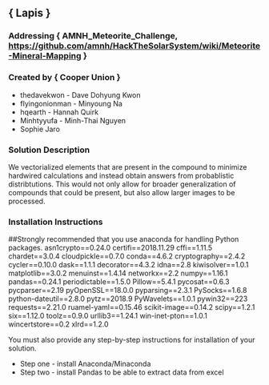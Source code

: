 ## { Lapis }

### Addressing { AMNH_Meteorite_Challenge, https://github.com/amnh/HackTheSolarSystem/wiki/Meteorite-Mineral-Mapping }

### Created by { Cooper Union }
* thedavekwon - Dave Dohyung Kwon
* flyingonionman - Minyoung Na
* hqearth - Hannah Quirk
* Minhtyyufa - Minh-Thai Nguyen
* Sophie Jaro

### Solution Description

We vectorialized elements that are present in the compound to minimize hardwired calculations and instead obtain answers from
probablistic distribtutions. This would not only allow for broader generalization of compounds that could be present, but 
also allow larger images to be processed.

### Installation Instructions

##Strongly recommended that you use anaconda for handling Python packages.
asn1crypto==0.24.0
certifi==2018.11.29
cffi==1.11.5
chardet==3.0.4
cloudpickle==0.7.0
conda==4.6.2
cryptography==2.4.2
cycler==0.10.0
dask==1.1.1
decorator==4.3.2
idna==2.8
kiwisolver==1.0.1
matplotlib==3.0.2
menuinst==1.4.14
networkx==2.2
numpy==1.16.1
pandas==0.24.1
periodictable==1.5.0
Pillow==5.4.1
pycosat==0.6.3
pycparser==2.19
pyOpenSSL==18.0.0
pyparsing==2.3.1
PySocks==1.6.8
python-dateutil==2.8.0
pytz==2018.9
PyWavelets==1.0.1
pywin32==223
requests==2.21.0
ruamel-yaml==0.15.46
scikit-image==0.14.2
scipy==1.2.1
six==1.12.0
toolz==0.9.0
urllib3==1.24.1
win-inet-pton==1.0.1
wincertstore==0.2
xlrd==1.2.0

You must also provide any step-by-step instructions for installation of your solution.
* Step one - install Anaconda/Minaconda
* Step two - install Pandas to be able to extract data from excel 
